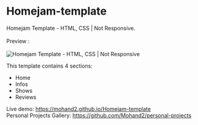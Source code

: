# Homejam-template
Homejam Template - HTML, CSS | Not Responsive. <br /><br />
Preview :
<br /><br />
![Homejam Template - HTML, CSS | Not Responsive](https://github.com/Mohand2/Homejam-template/blob/main/screenshot/template-screenshot.gif)


This template contains 4 sections:

- Home
- Infos
- Shows
- Reviews

Live demo: https://mohand2.github.io/Homejam-template <br/>
Personal Projects Gallery: https://github.com/Mohand2/personal-projects
